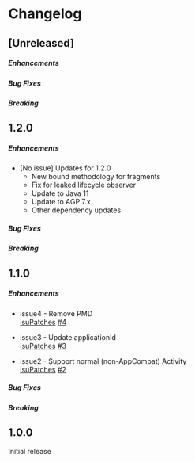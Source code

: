 # Changelog

## [Unreleased]

##### Enhancements

##### Bug Fixes

##### Breaking

## 1.2.0

##### Enhancements

*  [No issue] Updates for 1.2.0
   - New bound methodology for fragments
   - Fix for leaked lifecycle observer
   - Update to Java 11
   - Update to AGP 7.x
   - Other dependency updates

##### Bug Fixes

##### Breaking

## 1.1.0

##### Enhancements

*  issue4 - Remove PMD  
   [isuPatches]("https://github.com/isuPatches") [#4]("https://github.com/isuPatches/android-viewglu/issues/4")
   
*  issue3 - Update applicationId   
   [isuPatches]("https://github.com/isuPatches") [#3]("https://github.com/isuPatches/android-viewglu/issues/3")
    
*  issue2 - Support normal (non-AppCompat) Activity  
   [isuPatches]("https://github.com/isuPatches") [#2]("https://github.com/isuPatches/android-viewglu/issues/2")
    
##### Bug Fixes

##### Breaking

## 1.0.0

Initial release
